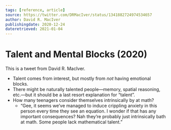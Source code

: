 ```yaml
---
tags: [reference, article]
source: https://twitter.com/DRMacIver/status/1341882724974534657
author: David R. MacIver
publishingdate: 2020-12-24
dateretrieved: 2021-01-04
---
```


# Talent and Mental Blocks (2020)

This is a tweet from David R. MacIver.

- Talent comes from interest, but mostly from _not_ having emotional blocks.
- There might be naturally talented people—memory, spatial reasoning, etc.—but it should be a last resort explanation for “talent”.
- How many teenagers consider themselves intrinsically by at math?
  - “Gee, it seems we’ve managed to induce crippling anxiety in this person every time they see an equation. I wonder if that has any important consequences? Nah they’re probably just intrinsically bath at math. Some people lack mathematical talent.”
